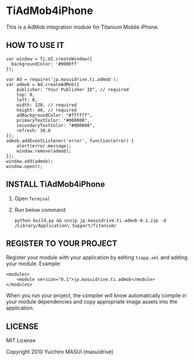 TiAdMob4iPhone
===========================================

This is a AdMob integration module for Titanium Mobile iPhone.



HOW TO USE IT
-----------------------------

	var window = Ti.UI.createWindow({
	  backgroundColor: '#0000ff'
	});
	
	var Ad = require('jp.masuidrive.ti.admob');
	var admob = Ad.createAdMob({
	    publisher: "Your Publisher ID", // required
	    top: 0,
	    left: 0,
	    width: 320, // required
	    height: 48, // required
	    adBackgroundColor: "#ffffff",
	    primaryTextColor: "#000000",
	    secondaryTextColor: "#000000",
	    refresh: 30.0
	});
	admob.addEventListener('error', function(error) {
	    alert(error.message);
	    window.remove(admob);
	});
	window.add(admob);
	window.open();


INSTALL TiAdMob4iPhone
--------------------

1. Open `Terminal`
2. Run below command

	`python build.py && unzip jp.masuidrive.ti.admob-0.1.zip -d /Library/Application\ Support/Titanium/`


REGISTER TO YOUR PROJECT
---------------------

Register your module with your application by editing `tiapp.xml` and adding your module.
Example:

	<modules>
		<module version="0.1">jp.masuidrive.ti.admob</module>
	</modules>

When you run your project, the compiler will know automatically compile in your module
dependencies and copy appropriate image assets into the application.


LICENSE
---------------------
MIT License

Copyright 2010 Yuichiro MASUI (masuidrive)
